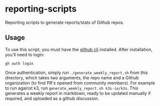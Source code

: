 # reporting-scripts
Reporting scripts to generate reports/stats of Github repos.

## Usage
To use this script, you must have the [github cli](https://cli.github.com/) installed.  After installation, you'll need to login:

`gh auth login`

Once authentication, simply run `./generate_weekly_report.sh` from this directory, which takes two arguments, the repo name and a Github organization (to find PR's opened from community members).  For example to run against k3, run `generate_weekly_report.sh k3s-io/k3s`.  This generates a weekly report in markdown, ready to be updated manually if required, and uploaded as a github discussion.
